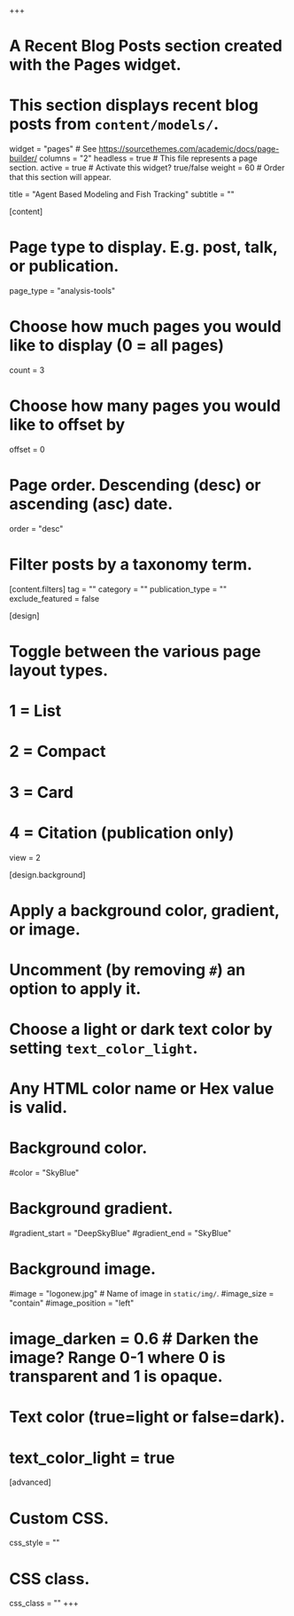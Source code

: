 +++
# A Recent Blog Posts section created with the Pages widget.
# This section displays recent blog posts from `content/models/`.

widget = "pages"  # See https://sourcethemes.com/academic/docs/page-builder/
columns = "2"
headless = true  # This file represents a page section.
active = true  # Activate this widget? true/false
weight = 60  # Order that this section will appear.

title = "Agent Based Modeling and Fish Tracking"
subtitle = ""

[content]
  # Page type to display. E.g. post, talk, or publication.
  page_type = "analysis-tools"
  
  # Choose how much pages you would like to display (0 = all pages)
  count = 3
  
  # Choose how many pages you would like to offset by
  offset = 0

  # Page order. Descending (desc) or ascending (asc) date.
  order = "desc"

  # Filter posts by a taxonomy term.
  [content.filters]
    tag = ""
    category = ""
    publication_type = ""
    exclude_featured = false
  
[design]
  # Toggle between the various page layout types.
  #   1 = List
  #   2 = Compact
  #   3 = Card
  #   4 = Citation (publication only)
  view = 2
  
  
[design.background]
  # Apply a background color, gradient, or image.
  #   Uncomment (by removing `#`) an option to apply it.
  #   Choose a light or dark text color by setting `text_color_light`.
  #   Any HTML color name or Hex value is valid.
  
  # Background color.
  #color = "SkyBlue"
  
  # Background gradient.
  #gradient_start = "DeepSkyBlue"
  #gradient_end = "SkyBlue"
  
  # Background image.
  #image = "logonew.jpg"  # Name of image in `static/img/`.
  #image_size = "contain"
  #image_position = "left"
  # image_darken = 0.6  # Darken the image? Range 0-1 where 0 is transparent and 1 is opaque.

  # Text color (true=light or false=dark).
  # text_color_light = true  
  
[advanced]
 # Custom CSS. 
 css_style = ""
 
 # CSS class.
 css_class = ""
+++
